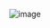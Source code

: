 ![image](https://user-images.githubusercontent.com/55296240/159063782-139bdaed-a3e6-4351-ba87-5c812f32a186.png)
